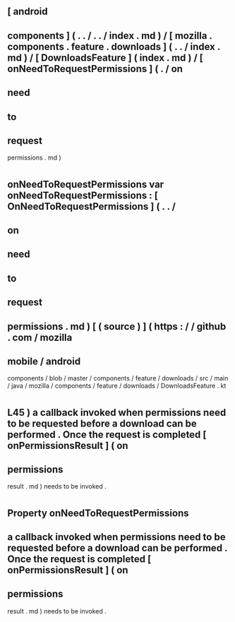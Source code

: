 [
android
-
components
]
(
.
.
/
.
.
/
index
.
md
)
/
[
mozilla
.
components
.
feature
.
downloads
]
(
.
.
/
index
.
md
)
/
[
DownloadsFeature
]
(
index
.
md
)
/
[
onNeedToRequestPermissions
]
(
.
/
on
-
need
-
to
-
request
-
permissions
.
md
)
#
onNeedToRequestPermissions
var
onNeedToRequestPermissions
:
[
OnNeedToRequestPermissions
]
(
.
.
/
-
on
-
need
-
to
-
request
-
permissions
.
md
)
[
(
source
)
]
(
https
:
/
/
github
.
com
/
mozilla
-
mobile
/
android
-
components
/
blob
/
master
/
components
/
feature
/
downloads
/
src
/
main
/
java
/
mozilla
/
components
/
feature
/
downloads
/
DownloadsFeature
.
kt
#
L45
)
a
callback
invoked
when
permissions
need
to
be
requested
before
a
download
can
be
performed
.
Once
the
request
is
completed
[
onPermissionsResult
]
(
on
-
permissions
-
result
.
md
)
needs
to
be
invoked
.
#
#
#
Property
onNeedToRequestPermissions
-
a
callback
invoked
when
permissions
need
to
be
requested
before
a
download
can
be
performed
.
Once
the
request
is
completed
[
onPermissionsResult
]
(
on
-
permissions
-
result
.
md
)
needs
to
be
invoked
.
